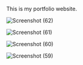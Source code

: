 This is my portfolio website. 

![Screenshot (62)](https://github.com/user-attachments/assets/f689c018-a85b-479f-87f5-1944c34a0d43)

![Screenshot (61)](https://github.com/user-attachments/assets/51e7ed2f-6649-4c55-af3c-fac0f48169ea)

![Screenshot (60)](https://github.com/user-attachments/assets/69cd19ef-a15d-4600-816e-c0745fb92779)

![Screenshot (59)](https://github.com/user-attachments/assets/29e626c2-9072-49c2-9e06-be7be892a79f)


